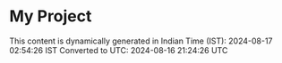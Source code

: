 # My Project

This content is dynamically generated in Indian Time (IST): 2024-08-17 02:54:26 IST
Converted to UTC: 2024-08-16 21:24:26 UTC
